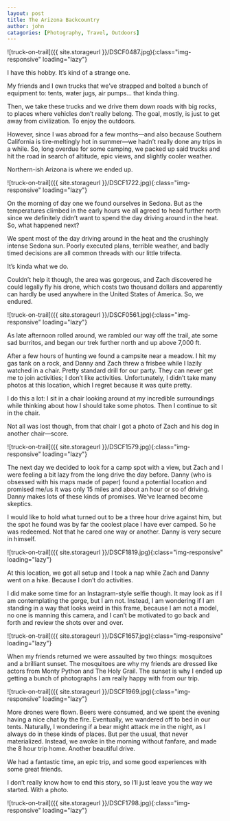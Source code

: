 ```yaml
---
layout: post
title: The Arizona Backcountry
author: john
catagories: [Photography, Travel, Outdoors]
---
```



![truck-on-trail]({{ site.storageurl }}/DSCF0487.jpg){:class="img-responsive" loading="lazy"}

I have this hobby. It’s kind of a strange one.

My friends and I own trucks that we’ve strapped and bolted a bunch of equipment to: tents, water jugs, air pumps… that kinda thing.

Then, we take these trucks and we drive them down roads with big rocks, to places where vehicles don’t really belong. The goal, mostly, is just to get away from civilization. To enjoy the outdoors.

However, since I was abroad for a few months—and also because Southern California is tire-meltingly hot in summer—we hadn’t really done any trips in a while. So, long overdue for some camping, we packed up said trucks and hit the road in search of altitude, epic views, and slightly cooler weather. 

Northern-ish Arizona is where we ended up.

![truck-on-trail]({{ site.storageurl }}/DSCF1722.jpg){:class="img-responsive" loading="lazy"}

On the morning of day one we found ourselves in Sedona. But as the temperatures climbed in the early hours we all agreed to head further north since we definitely didn’t want to spend the day driving around in the heat. So, what happened next? 

We spent most of the day driving around in the heat and the crushingly intense Sedona sun. Poorly executed plans, terrible weather, and badly timed decisions are all common threads with our little trifecta. 

It’s kinda what we do. 

Couldn’t help it though, the area was gorgeous, and Zach discovered he could legally fly his drone, which costs two thousand dollars and apparently can hardly be used anywhere in the United States of America. So, we endured. 

![truck-on-trail]({{ site.storageurl }}/DSCF0561.jpg){:class="img-responsive" loading="lazy"}

<div class="two-image-grid-big-right image-grid">
    <a 
        href="{{ site.storageurl }}/DSCF0604.jpg" 
        target="_blank" 
        rel="noreferrer noopener" 
        style='background-image: url("{{ site.storageurl }}/DSCF0604.jpg");'>
    </a>
    <a 
        href="{{ site.storageurl }}/DSCF0635.jpg" 
        target="_blank" 
        rel="noreferrer noopener"
        style='background-image: url("{{ site.storageurl }}/DSCF0635.jpg");'>
    </a>
</div>

As late afternoon rolled around, we rambled our way off the trail, ate some sad burritos, and began our trek further north and up above 7,000 ft. 

After a few hours of hunting we found a campsite near a meadow. I hit my gas tank on a rock, and Danny and Zach threw a frisbee while I lazily watched in a chair. Pretty standard drill for our party. They can never get me to join activities; I don’t like activities. Unfortunately, I didn’t take many photos at this location, which I regret because it was quite pretty. 

I do this a lot: I sit in a chair looking around at my incredible surroundings while thinking about how I should take some photos. Then I continue to sit in the chair. 

Not all was lost though, from that chair I got a photo of Zach and his dog in another chair—score.

![truck-on-trail]({{ site.storageurl }}/DSCF1579.jpg){:class="img-responsive" loading="lazy"}

The next day we decided to look for a camp spot with a view, but Zach and I were feeling a bit lazy from the long drive the day before. Danny (who is obsessed with his maps made of paper) found a potential location and promised me/us it was only 15 miles and about an hour or so of driving. Danny makes lots of these kinds of promises. We’ve learned become skeptics. 

I would like to hold what turned out to be a three hour drive against him, but the spot he found was by far the coolest place I have ever camped. So he was redeemed. Not that he cared one way or another. Danny is very secure in himself.

![truck-on-trail]({{ site.storageurl }}/DSCF1819.jpg){:class="img-responsive" loading="lazy"}


At this location, we got all setup and I took a nap while Zach and Danny went on a hike. Because I don’t do activities.

I did make some time for an Instagram-style selfie though. It may look as if I am contemplating the gorge, but I am not. Instead, I am wondering if I am standing in a way that looks weird in this frame, because I am not a model, no one is manning this camera, and I can’t be motivated to go back and forth and review the shots over and over. 

![truck-on-trail]({{ site.storageurl }}/DSCF1657.jpg){:class="img-responsive" loading="lazy"}

When my friends returned we were assaulted by two things: mosquitoes and a brilliant sunset. The mosquitoes are why my friends are dressed like actors from Monty Python and The Holy Grail. The sunset is why I ended up getting a bunch of photographs I am really happy with from our trip.

![truck-on-trail]({{ site.storageurl }}/DSCF1969.jpg){:class="img-responsive" loading="lazy"}

<div class="five-image-grid-top-pano image-grid">
    <a 
        href="{{ site.storageurl }}/DSCF1902.jpg" 
        target="_blank" 
        rel="noreferrer noopener" 
        style='background-image: url("{{ site.storageurl }}/DSCF1902.jpg");'>
    </a>
    <a 
        href="{{ site.storageurl }}/DSCF1860.jpg" 
        target="_blank" 
        rel="noreferrer noopener"
        style='background-image: url("{{ site.storageurl }}/DSCF1860.jpg");'>
    </a>
    <a 
        href="{{ site.storageurl }}/DSCF1837.jpg"
        target="_blank"
        rel="noreferrer noopener"
        style='background-image: url("{{ site.storageurl }}/DSCF1837.jpg");'>
    </a>
    <a 
        href="{{ site.storageurl }}/DSCF1959.jpg" 
        target="_blank" 
        rel="noreferrer noopener"
        style='background-image: url("{{ site.storageurl }}/DSCF1959.jpg");'>
    </a>
    <a 
        href="{{ site.storageurl }}/DSCF1807.jpg"
        target="_blank"
        rel="noreferrer noopener"
        style='background-image: url("{{ site.storageurl }}/DSCF1807.jpg");'>
    </a>
</div>

More drones were flown. Beers were consumed, and we spent the evening having a nice chat by the fire. Eventually, we wandered off to bed in our tents. Naturally, I wondering if a bear might attack me in the night, as I always do in these kinds of places. But per the usual, that never materialized. Instead, we awoke in the morning without fanfare, and made the 8 hour trip home. Another beautiful drive.

We had a fantastic time, an epic trip, and some good experiences with some great friends.

I don’t really know how to end this story, so I’ll just leave you the way we started. With a photo.

![truck-on-trail]({{ site.storageurl }}/DSCF1798.jpg){:class="img-responsive" loading="lazy"}
